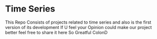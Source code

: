 # Time Series
This Repo Consists of projects related to time series and also is the first version of its development
If U feel your Opinion could make our project better feel free to share it here
So Greatful
ColonD
